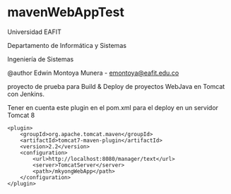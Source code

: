 # mavenWebAppTest

Universidad EAFIT

Departamento de Informática y Sistemas

Ingeniería de Sistemas

@author Edwin Montoya Munera - emontoya@eafit.edu.co

proyecto de prueba para Build & Deploy de proyectos WebJava en Tomcat con Jenkins.

Tener en cuenta este plugin en el pom.xml para el deploy en un servidor Tomcat 8

	<plugin>
		<groupId>org.apache.tomcat.maven</groupId>
		<artifactId>tomcat7-maven-plugin</artifactId>
		<version>2.2</version>
		<configuration>
			<url>http://localhost:8080/manager/text</url>
			<server>TomcatServer</server>
			<path>/mkyongWebApp</path>
		</configuration>
	</plugin>
